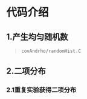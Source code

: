 # 代码介绍
## 1.产生均匀随机数
>`covAndrho/randomHist.C`

[](./covAndrho/Uniform.png)
## 2.二项分布
### 2.1重复实验获得二项分布

